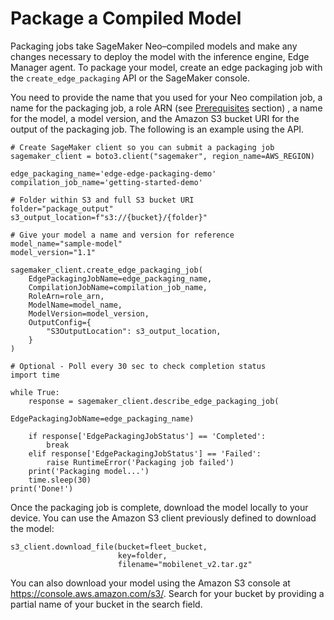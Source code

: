 # Package a Compiled Model<a name="edge-getting-started-step2"></a>

Packaging jobs take SageMaker Neo–compiled models and make any changes necessary to deploy the model with the inference engine, Edge Manager agent\. To package your model, create an edge packaging job with the `create_edge_packaging` API or the SageMaker console\.

You need to provide the name that you used for your Neo compilation job, a name for the packaging job, a role ARN \(see [Prerequisites](edge-getting-started-step1.md) section\) , a name for the model, a model version, and the Amazon S3 bucket URI for the output of the packaging job\. The following is an example using the API\.

```
# Create SageMaker client so you can submit a packaging job
sagemaker_client = boto3.client("sagemaker", region_name=AWS_REGION)

edge_packaging_name='edge-edge-packaging-demo'
compilation_job_name='getting-started-demo'

# Folder within S3 and full S3 bucket URI
folder="package_output"
s3_output_location=f"s3://{bucket}/{folder}"

# Give your model a name and version for reference
model_name="sample-model"
model_version="1.1"

sagemaker_client.create_edge_packaging_job(
    EdgePackagingJobName=edge_packaging_name,
    CompilationJobName=compilation_job_name,
    RoleArn=role_arn,
    ModelName=model_name,
    ModelVersion=model_version,
    OutputConfig={
        "S3OutputLocation": s3_output_location,
    }
)

# Optional - Poll every 30 sec to check completion status
import time

while True:
    response = sagemaker_client.describe_edge_packaging_job(
                                            EdgePackagingJobName=edge_packaging_name)
    
    if response['EdgePackagingJobStatus'] == 'Completed':
        break
    elif response['EdgePackagingJobStatus'] == 'Failed':
        raise RuntimeError('Packaging job failed')
    print('Packaging model...')
    time.sleep(30)
print('Done!')
```

Once the packaging job is complete, download the model locally to your device\. You can use the Amazon S3 client previously defined to download the model:

```
s3_client.download_file(bucket=fleet_bucket,
                        key=folder,
                        filename="mobilenet_v2.tar.gz"
```

You can also download your model using the Amazon S3 console at [https://console\.aws\.amazon\.com/s3/](https://console.aws.amazon.com/s3/)\. Search for your bucket by providing a partial name of your bucket in the search field\.